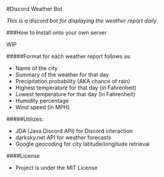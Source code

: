 #Discord Weather Bot

*This is a discord bot for displaying the weather report daily.*

###How to Install onto your own server

WIP

#####Format for each weather report follows as:
 + Name of the city
 + Summary of the weather for that day
 + Precipitation probability (AKA chance of rain)
 + Highest temperature for that day (in Fahrenheit)
 + Lowest temperature for that day (in Fahrenheit)
 + Humidity percentage
 + Wind speed (in MPH)

#####Utilizes:
- JDA (Java Discord API) for Discord interaction
- darksky.net API for weather forecasts
- Google geocoding for city latitude/longitude retrieval

####License
 + Project is under the MIT License